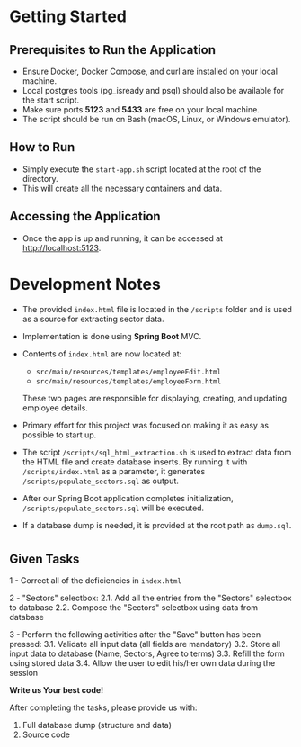 # Getting Started

## Prerequisites to Run the Application
- Ensure Docker, Docker Compose, and curl are installed on your local machine.
- Local postgres tools (pg_isready and  psql) should also be available for the start script.
- Make sure ports **5123** and **5433** are free on your local machine.
- The script should be run on Bash (macOS, Linux, or Windows emulator).

## How to Run
- Simply execute the `start-app.sh` script located at the root of the directory.
- This will create all the necessary containers and data.

## Accessing the Application
- Once the app is up and running, it can be accessed at [http://localhost:5123](http://localhost:5123).

# Development Notes
- The provided `index.html` file is located in the `/scripts` folder and is used as a source for extracting sector data.
- Implementation is done using **Spring Boot** MVC.
- Contents of `index.html` are now located at:
  - `src/main/resources/templates/employeeEdit.html`
  - `src/main/resources/templates/employeeForm.html`
  
  These two pages are responsible for displaying, creating, and updating employee details.
- Primary effort for this project was focused on making it as easy as possible to start up.
- The script `/scripts/sql_html_extraction.sh` is used to extract data from the HTML file and create database inserts. By running it with `/scripts/index.html` as a parameter, it generates `/scripts/populate_sectors.sql` as output.
- After our Spring Boot application completes initialization, `/scripts/populate_sectors.sql` will be executed.
- If a database dump is needed, it is provided at the root path as `dump.sql`.

#
#
#

## Given Tasks

1 - Correct all of the deficiencies in `index.html`

2 - "Sectors" selectbox:
   2.1. Add all the entries from the "Sectors" selectbox to database
   2.2. Compose the "Sectors" selectbox using data from database

3 - Perform the following activities after the "Save" button has been pressed:
   3.1. Validate all input data (all fields are mandatory)
   3.2. Store all input data to database (Name, Sectors, Agree to terms)
   3.3. Refill the form using stored data
   3.4. Allow the user to edit his/her own data during the session

**Write us Your best code!**

After completing the tasks, please provide us with:
1. Full database dump (structure and data)
2. Source code
